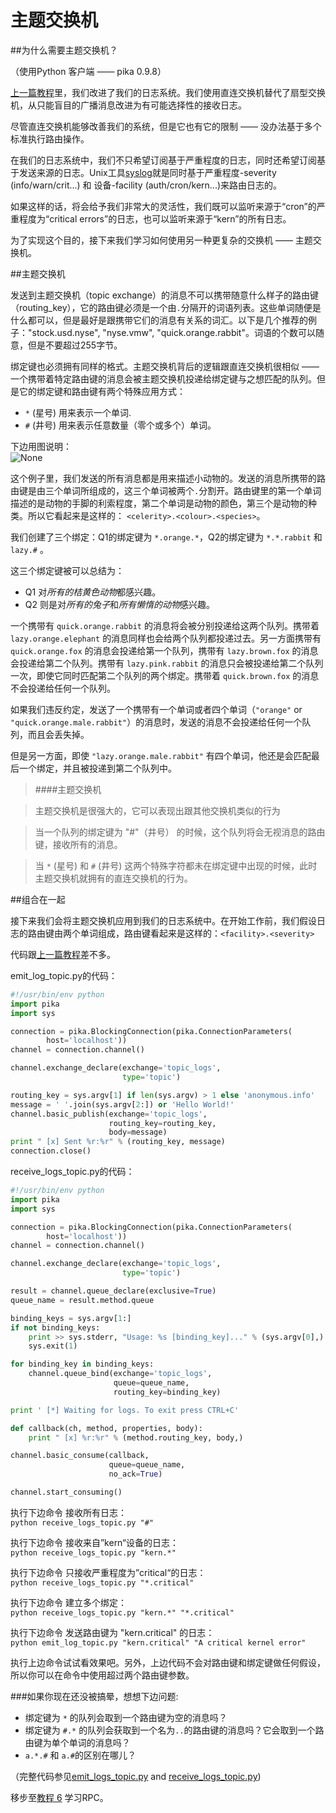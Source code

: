 # 主题交换机
##为什么需要主题交换机？

（使用Python 客户端 —— pika 0.9.8）

[上一篇教程]()里，我们改进了我们的日志系统。我们使用直连交换机替代了扇型交换机，从只能盲目的广播消息改进为有可能选择性的接收日志。

尽管直连交换机能够改善我们的系统，但是它也有它的限制 —— 没办法基于多个标准执行路由操作。

在我们的日志系统中，我们不只希望订阅基于严重程度的日志，同时还希望订阅基于发送来源的日志。Unix工具[syslog](http://en.wikipedia.org/wiki/Syslog)就是同时基于严重程度-severity (info/warn/crit...) 和 设备-facility (auth/cron/kern...)来路由日志的。

如果这样的话，将会给予我们非常大的灵活性，我们既可以监听来源于“cron”的严重程度为“critical errors”的日志，也可以监听来源于“kern”的所有日志。

为了实现这个目的，接下来我们学习如何使用另一种更复杂的交换机 —— 主题交换机。

##主题交换机

发送到主题交换机（topic exchange）的消息不可以携带随意什么样子的路由键（routing_key），它的路由键必须是一个由`.`分隔开的词语列表。这些单词随便是什么都可以，但是最好是跟携带它们的消息有关系的词汇。以下是几个推荐的例子："stock.usd.nyse", "nyse.vmw", "quick.orange.rabbit"。词语的个数可以随意，但是不要超过255字节。

绑定键也必须拥有同样的格式。主题交换机背后的逻辑跟直连交换机很相似 —— 一个携带着特定路由键的消息会被主题交换机投递给绑定键与之想匹配的队列。但是它的绑定键和路由键有两个特殊应用方式：

 - `*` (星号) 用来表示一个单词.
 - `#` (井号) 用来表示任意数量（零个或多个）单词。

下边用图说明：  
![None](http://www.rabbitmq.com/img/tutorials/python-five.png)

这个例子里，我们发送的所有消息都是用来描述小动物的。发送的消息所携带的路由键是由三个单词所组成的，这三个单词被两个`.`分割开。路由键里的第一个单词描述的是动物的手脚的利索程度，第二个单词是动物的颜色，第三个是动物的种类。所以它看起来是这样的： `<celerity>.<colour>.<species>`。

我们创建了三个绑定：Q1的绑定键为 `*.orange.*`，Q2的绑定键为 `*.*.rabbit` 和 `lazy.#` 。

这三个绑定键被可以总结为：

 - Q1 对*所有的桔黄色动物*都感兴趣。
 - Q2 则是对*所有的兔子*和*所有懒惰的动物*感兴趣。

一个携带有 `quick.orange.rabbit` 的消息将会被分别投递给这两个队列。携带着 `lazy.orange.elephant` 的消息同样也会给两个队列都投递过去。另一方面携带有 `quick.orange.fox` 的消息会投递给第一个队列，携带有 `lazy.brown.fox` 的消息会投递给第二个队列。携带有 `lazy.pink.rabbit` 的消息只会被投递给第二个队列一次，即使它同时匹配第二个队列的两个绑定。携带着 `quick.brown.fox` 的消息不会投递给任何一个队列。

如果我们违反约定，发送了一个携带有一个单词或者四个单词（`"orange"` or `"quick.orange.male.rabbit"`）的消息时，发送的消息不会投递给任何一个队列，而且会丢失掉。

但是另一方面，即使 `"lazy.orange.male.rabbit"` 有四个单词，他还是会匹配最后一个绑定，并且被投递到第二个队列中。

>####主题交换机

>主题交换机是很强大的，它可以表现出跟其他交换机类似的行为

>当一个队列的绑定键为 "#"（井号） 的时候，这个队列将会无视消息的路由键，接收所有的消息。

>当 `*` (星号) 和 `#` (井号) 这两个特殊字符都未在绑定键中出现的时候，此时主题交换机就拥有的直连交换机的行为。

##组合在一起

接下来我们会将主题交换机应用到我们的日志系统中。在开始工作前，我们假设日志的路由键由两个单词组成，路由键看起来是这样的：`<facility>.<severity>`

代码跟[上一篇教程]()差不多。

emit_log_topic.py的代码：

```python
#!/usr/bin/env python
import pika
import sys

connection = pika.BlockingConnection(pika.ConnectionParameters(
        host='localhost'))
channel = connection.channel()

channel.exchange_declare(exchange='topic_logs',
                         type='topic')

routing_key = sys.argv[1] if len(sys.argv) > 1 else 'anonymous.info'
message = ' '.join(sys.argv[2:]) or 'Hello World!'
channel.basic_publish(exchange='topic_logs',
                      routing_key=routing_key,
                      body=message)
print " [x] Sent %r:%r" % (routing_key, message)
connection.close()
```

receive_logs_topic.py的代码：

```python
#!/usr/bin/env python
import pika
import sys

connection = pika.BlockingConnection(pika.ConnectionParameters(
        host='localhost'))
channel = connection.channel()

channel.exchange_declare(exchange='topic_logs',
                         type='topic')

result = channel.queue_declare(exclusive=True)
queue_name = result.method.queue

binding_keys = sys.argv[1:]
if not binding_keys:
    print >> sys.stderr, "Usage: %s [binding_key]..." % (sys.argv[0],)
    sys.exit(1)

for binding_key in binding_keys:
    channel.queue_bind(exchange='topic_logs',
                       queue=queue_name,
                       routing_key=binding_key)

print ' [*] Waiting for logs. To exit press CTRL+C'

def callback(ch, method, properties, body):
    print " [x] %r:%r" % (method.routing_key, body,)

channel.basic_consume(callback,
                      queue=queue_name,
                      no_ack=True)

channel.start_consuming()
```

执行下边命令 接收所有日志：  
`python receive_logs_topic.py "#"`

执行下边命令 接收来自”kern“设备的日志：  
`python receive_logs_topic.py "kern.*"`

执行下边命令 只接收严重程度为”critical“的日志：  
`python receive_logs_topic.py "*.critical"`

执行下边命令 建立多个绑定：  
`python receive_logs_topic.py "kern.*" "*.critical"`

执行下边命令 发送路由键为 "kern.critical" 的日志：  
`python emit_log_topic.py "kern.critical" "A critical kernel error"`

执行上边命令试试看效果吧。另外，上边代码不会对路由键和绑定键做任何假设，所以你可以在命令中使用超过两个路由键参数。

###如果你现在还没被搞晕，想想下边问题:
 - 绑定键为 `*` 的队列会取到一个路由键为空的消息吗？  
 - 绑定键为 `#.*` 的队列会获取到一个名为`..`的路由键的消息吗？它会取到一个路由键为单个单词的消息吗？  
 - `a.*.#` 和 `a.#`的区别在哪儿？

（完整代码参见[emit_logs_topic.py](https://github.com/rabbitmq/rabbitmq-tutorials/blob/master/python/emit_log_topic.py) and [receive_logs_topic.py](https://github.com/rabbitmq/rabbitmq-tutorials/blob/master/python/receive_logs_topic.py))

移步至[教程 6]() 学习RPC。
